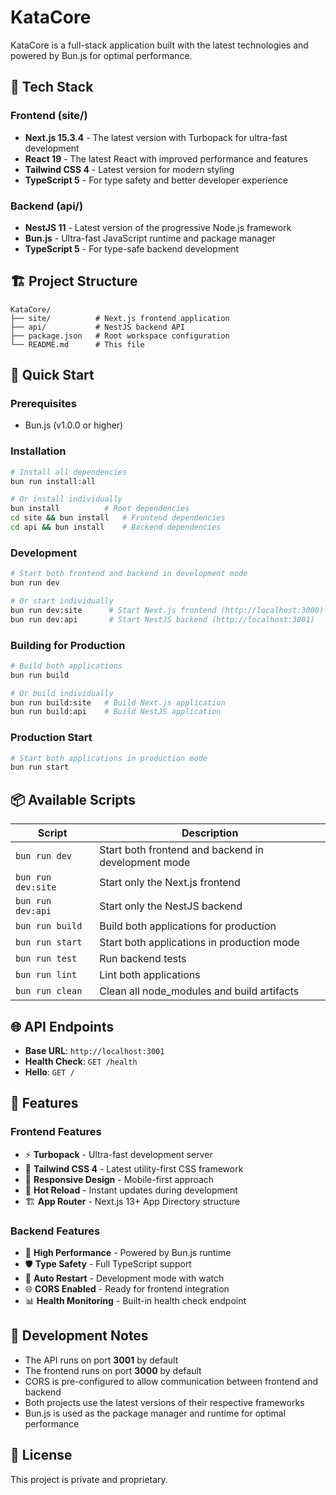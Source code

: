 # KataCore

KataCore is a full-stack application built with the latest technologies and powered by Bun.js for optimal performance.

## 🚀 Tech Stack

### Frontend (site/)
- **Next.js 15.3.4** - The latest version with Turbopack for ultra-fast development
- **React 19** - The latest React with improved performance and features
- **Tailwind CSS 4** - Latest version for modern styling
- **TypeScript 5** - For type safety and better developer experience

### Backend (api/)
- **NestJS 11** - Latest version of the progressive Node.js framework
- **Bun.js** - Ultra-fast JavaScript runtime and package manager
- **TypeScript 5** - For type-safe backend development

## 🏗️ Project Structure

```
KataCore/
├── site/          # Next.js frontend application
├── api/           # NestJS backend API
├── package.json   # Root workspace configuration
└── README.md      # This file
```

## 🚦 Quick Start

### Prerequisites
- Bun.js (v1.0.0 or higher)

### Installation
```bash
# Install all dependencies
bun run install:all

# Or install individually
bun install          # Root dependencies
cd site && bun install   # Frontend dependencies  
cd api && bun install    # Backend dependencies
```

### Development
```bash
# Start both frontend and backend in development mode
bun run dev

# Or start individually
bun run dev:site      # Start Next.js frontend (http://localhost:3000)
bun run dev:api       # Start NestJS backend (http://localhost:3001)
```

### Building for Production
```bash
# Build both applications
bun run build

# Or build individually
bun run build:site   # Build Next.js application
bun run build:api    # Build NestJS application
```

### Production Start
```bash
# Start both applications in production mode
bun run start
```

## 📦 Available Scripts

| Script | Description |
|--------|-------------|
| `bun run dev` | Start both frontend and backend in development mode |
| `bun run dev:site` | Start only the Next.js frontend |
| `bun run dev:api` | Start only the NestJS backend |
| `bun run build` | Build both applications for production |
| `bun run start` | Start both applications in production mode |
| `bun run test` | Run backend tests |
| `bun run lint` | Lint both applications |
| `bun run clean` | Clean all node_modules and build artifacts |

## 🌐 API Endpoints

- **Base URL**: `http://localhost:3001`
- **Health Check**: `GET /health`
- **Hello**: `GET /`

## 🎯 Features

### Frontend Features
- ⚡ **Turbopack** - Ultra-fast development server
- 🎨 **Tailwind CSS 4** - Latest utility-first CSS framework
- 📱 **Responsive Design** - Mobile-first approach
- 🔄 **Hot Reload** - Instant updates during development
- 🏗️ **App Router** - Next.js 13+ App Directory structure

### Backend Features  
- 🚀 **High Performance** - Powered by Bun.js runtime
- 🛡️ **Type Safety** - Full TypeScript support
- 🔄 **Auto Restart** - Development mode with watch
- 🌐 **CORS Enabled** - Ready for frontend integration
- 📊 **Health Monitoring** - Built-in health check endpoint

## 🔧 Development Notes

- The API runs on port **3001** by default
- The frontend runs on port **3000** by default  
- CORS is pre-configured to allow communication between frontend and backend
- Both projects use the latest versions of their respective frameworks
- Bun.js is used as the package manager and runtime for optimal performance

## 📄 License

This project is private and proprietary.